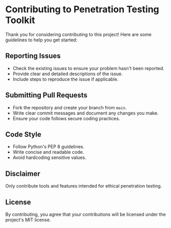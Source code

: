 # Contributing to Penetration Testing Toolkit

Thank you for considering contributing to this project! Here are some guidelines to help you get started:

## Reporting Issues
- Check the existing issues to ensure your problem hasn't been reported.
- Provide clear and detailed descriptions of the issue.
- Include steps to reproduce the issue if applicable.

## Submitting Pull Requests
- Fork the repository and create your branch from `main`.
- Write clear commit messages and document any changes you make.
- Ensure your code follows secure coding practices.

## Code Style
- Follow Python's PEP 8 guidelines.
- Write concise and readable code.
- Avoid hardcoding sensitive values.

## Disclaimer
Only contribute tools and features intended for ethical penetration testing.

## License
By contributing, you agree that your contributions will be licensed under the project's MIT license.